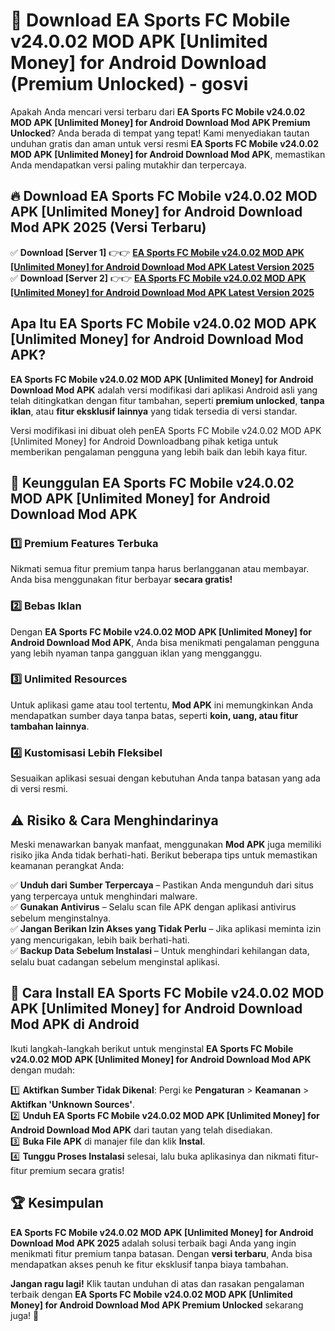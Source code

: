 # 🎯 Download EA Sports FC Mobile v24.0.02 MOD APK [Unlimited Money] for Android Download (Premium Unlocked) -  gosvi

Apakah Anda mencari versi terbaru dari **EA Sports FC Mobile v24.0.02 MOD APK [Unlimited Money] for Android Download Mod APK Premium Unlocked**? Anda berada di tempat yang tepat! Kami menyediakan tautan unduhan gratis dan aman untuk versi resmi **EA Sports FC Mobile v24.0.02 MOD APK [Unlimited Money] for Android Download Mod APK**, memastikan Anda mendapatkan versi paling mutakhir dan terpercaya.

## 🔥 Download EA Sports FC Mobile v24.0.02 MOD APK [Unlimited Money] for Android Download Mod APK 2025 (Versi Terbaru)

✅ **Download [Server 1]** 👉👉 [**EA Sports FC Mobile v24.0.02 MOD APK [Unlimited Money] for Android Download Mod APK Latest Version 2025**](https://momento.my/?title=EA_Sports_FC_Mobile_v24.0.02_MOD_APK_[Unlimited_Money]_for_Android_Download)  
✅ **Download [Server 2]** 👉👉 [**EA Sports FC Mobile v24.0.02 MOD APK [Unlimited Money] for Android Download Mod APK Latest Version 2025**](https://momento.my/?title=EA_Sports_FC_Mobile_v24.0.02_MOD_APK_[Unlimited_Money]_for_Android_Download)  

## Apa Itu EA Sports FC Mobile v24.0.02 MOD APK [Unlimited Money] for Android Download Mod APK?

**EA Sports FC Mobile v24.0.02 MOD APK [Unlimited Money] for Android Download Mod APK** adalah versi modifikasi dari aplikasi Android asli yang telah ditingkatkan dengan fitur tambahan, seperti **premium unlocked**, **tanpa iklan**, atau **fitur eksklusif lainnya** yang tidak tersedia di versi standar.

Versi modifikasi ini dibuat oleh penEA Sports FC Mobile v24.0.02 MOD APK [Unlimited Money] for Android Downloadbang pihak ketiga untuk memberikan pengalaman pengguna yang lebih baik dan lebih kaya fitur.

## 🎯 Keunggulan EA Sports FC Mobile v24.0.02 MOD APK [Unlimited Money] for Android Download Mod APK

### 1️⃣ Premium Features Terbuka
Nikmati semua fitur premium tanpa harus berlangganan atau membayar. Anda bisa menggunakan fitur berbayar **secara gratis!**

### 2️⃣ Bebas Iklan
Dengan **EA Sports FC Mobile v24.0.02 MOD APK [Unlimited Money] for Android Download Mod APK**, Anda bisa menikmati pengalaman pengguna yang lebih nyaman tanpa gangguan iklan yang mengganggu.

### 3️⃣ Unlimited Resources
Untuk aplikasi game atau tool tertentu, **Mod APK** ini memungkinkan Anda mendapatkan sumber daya tanpa batas, seperti **koin, uang, atau fitur tambahan lainnya**.

### 4️⃣ Kustomisasi Lebih Fleksibel
Sesuaikan aplikasi sesuai dengan kebutuhan Anda tanpa batasan yang ada di versi resmi.

## ⚠️ Risiko & Cara Menghindarinya

Meski menawarkan banyak manfaat, menggunakan **Mod APK** juga memiliki risiko jika Anda tidak berhati-hati. Berikut beberapa tips untuk memastikan keamanan perangkat Anda:

✅ **Unduh dari Sumber Terpercaya** – Pastikan Anda mengunduh dari situs yang terpercaya untuk menghindari malware.  
✅ **Gunakan Antivirus** – Selalu scan file APK dengan aplikasi antivirus sebelum menginstalnya.  
✅ **Jangan Berikan Izin Akses yang Tidak Perlu** – Jika aplikasi meminta izin yang mencurigakan, lebih baik berhati-hati.  
✅ **Backup Data Sebelum Instalasi** – Untuk menghindari kehilangan data, selalu buat cadangan sebelum menginstal aplikasi.

## 📌 Cara Install EA Sports FC Mobile v24.0.02 MOD APK [Unlimited Money] for Android Download Mod APK di Android

Ikuti langkah-langkah berikut untuk menginstal **EA Sports FC Mobile v24.0.02 MOD APK [Unlimited Money] for Android Download Mod APK** dengan mudah:

1️⃣ **Aktifkan Sumber Tidak Dikenal**: Pergi ke **Pengaturan** > **Keamanan** > **Aktifkan 'Unknown Sources'**.  
2️⃣ **Unduh EA Sports FC Mobile v24.0.02 MOD APK [Unlimited Money] for Android Download Mod APK** dari tautan yang telah disediakan.  
3️⃣ **Buka File APK** di manajer file dan klik **Instal**.  
4️⃣ **Tunggu Proses Instalasi** selesai, lalu buka aplikasinya dan nikmati fitur-fitur premium secara gratis!

## 🏆 Kesimpulan

**EA Sports FC Mobile v24.0.02 MOD APK [Unlimited Money] for Android Download Mod APK 2025** adalah solusi terbaik bagi Anda yang ingin menikmati fitur premium tanpa batasan. Dengan **versi terbaru**, Anda bisa mendapatkan akses penuh ke fitur eksklusif tanpa biaya tambahan.

**Jangan ragu lagi!** Klik tautan unduhan di atas dan rasakan pengalaman terbaik dengan **EA Sports FC Mobile v24.0.02 MOD APK [Unlimited Money] for Android Download Mod APK Premium Unlocked** sekarang juga! 🚀
